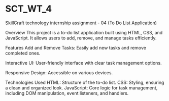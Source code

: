 # SCT_WT_4
SkillCraft technology internship assignment - 04 (To Do List Application)

Overview
This project is a to-do list application built using HTML, CSS, and JavaScript. It allows users to add, remove, and manage tasks efficiently.

Features
Add and Remove Tasks: Easily add new tasks and remove completed ones.

Interactive UI: 
User-friendly interface with clear task management options.

Responsive Design: 
Accessible on various devices.

Technologies Used
HTML: Structure of the to-do list.
CSS: Styling, ensuring a clean and organized look.
JavaScript: Core logic for task management, including DOM manipulation, event listeners, and handlers.
